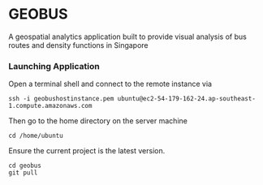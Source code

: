 # GEOBUS
A geospatial analytics application built to provide visual analysis of bus routes and density functions in Singapore

### Launching Application
Open a terminal shell and connect to the remote instance via
```
ssh -i geobushostinstance.pem ubuntu@ec2-54-179-162-24.ap-southeast-1.compute.amazonaws.com
```
Then go to the home directory on the server machine

```
cd /home/ubuntu
```
Ensure the current project is the latest version.
```
cd geobus
git pull
```